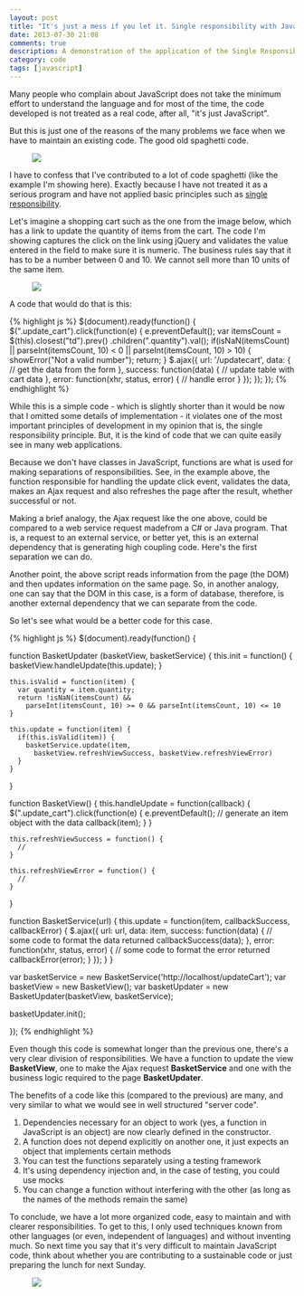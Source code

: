 ```yaml
---
layout: post
title: "It's just a mess if you let it. Single responsibility with JavaScript"
date: 2013-07-30 21:08
comments: true
description: A demonstration of the application of the Single Responsibility Principle with JavaScript.
category: code
tags: [javascript]
---
```

Many people who complain about JavaScript does not take the minimum effort to understand the language and for most of the time, the code developed is not treated as a real code, after all, "it's just JavaScript".

But this is just one of the reasons of the many problems we face when we have to maintain an existing code. The good old spaghetti code.

<figure>
  <img src="{{ site.url }}/images/2013/07/spagett.jpg" >
</figure>

I have to confess that I've contributed to a lot of code spaghetti (like the example I'm showing here). Exactly because I have not treated it as a serious program and have not applied basic principles such as [single responsibility](http://www.oodesign.com/single-responsibility-principle.html).

Let's imagine a shopping cart such as the one from the image below, which has a link to update the quantity of items from the cart. The code I'm showing captures the click on the link using jQuery and validates the value entered in the field to make sure it is numeric. The business rules say that it has to be a number between 0 and 10. We cannot sell more than 10 units of the same item.

<figure>
  <img src="{{ site.url }}/images/2013/07/shopping_basket.png" >
</figure>

A code that would do that is this:

{% highlight js %}
$(document).ready(function() {
  $(".update_cart").click(function(e) {
    e.preventDefault();
    var itemsCount = $(this).closest("td").prev()
      .children(".quantity").val();
    if(isNaN(itemsCount) || parseInt(itemsCount, 10) < 0 ||
      parseInt(itemsCount, 10) > 10) {
        showError("Not a valid number");
        return;
    }
    $.ajax({
      url: '/updatecart',
      data: {
        // get the data from the form
      },
      success: function(data) {
        // update table with cart data
      },
      error: function(xhr, status, error) {
        // handle error
      }
    });
  });
});
{% endhighlight %}

While this is a simple code - which is slightly shorter than it would be now that I omitted some details of implementation - it violates one of the most important principles of development in my opinion that is, the single responsibility principle. But, it is the kind of code that we can quite easily see in many web applications.

Because we don't have classes in JavaScript, functions are what is used for making separations of responsibilities. See, in the example above, the function responsible for handling the update click event, validates the data, makes an Ajax request and also refreshes the page after the result, whether successful or not.

<script async src="//pagead2.googlesyndication.com/pagead/js/adsbygoogle.js"></script>
<!-- Responsive content -->
<ins class="adsbygoogle"
     style="display:block"
     data-ad-client="ca-pub-1865353648221711"
     data-ad-slot="8499334570"
     data-ad-format="auto"></ins>
<script>
(adsbygoogle = window.adsbygoogle || []).push({});
</script>

Making a brief analogy, the Ajax request like the one above, could be compared to a web service request made​from a C# or Java program. That is, a request to an external service, or better yet, this is an external dependency that is generating high coupling code. Here's the first separation we can do.

Another point, the above script reads information from the page (the DOM) and then updates information on the same page. So, in another analogy, one can say that the DOM in this case, is a form of database, therefore, is another external dependency that we can separate from the code.

So let's see what would be a better code for this case.

{% highlight js %}
$(document).ready(function() {

  function BasketUpdater (basketView, basketService) {
    this.init = function() {
      basketView.handleUpdate(this.update);
    }

    this.isValid = function(item) {
      var quantity = item.quantity;
      return !isNaN(itemsCount) &&
        parseInt(itemsCount, 10) >= 0 && parseInt(itemsCount, 10) <= 10
    }

    this.update = function(item) {
      if(this.isValid(item)) {
        basketService.update(item,
          basketView.refreshViewSuccess, basketView.refreshViewError)
      }
    }
  }

  function BasketView() {
    this.handleUpdate = function(callback) {
      $(".update_cart").click(function(e) {
        e.preventDefault();
        // generate an item object with the data
        callback(item);
      }
    }

    this.refreshViewSuccess = function() {
      //
    }

    this.refreshViewError = function() {
      //
    }
  }

  function BasketService(url) {
    this.update = function(item, callbackSuccess, callbackError) {
      $.ajax({
        url: url,
        data: item,
        success: function(data) {
          // some code to format the data returned
          callbackSuccess(data);
        },
        error: function(xhr, status, error) {
          // some code to format the error returned
          callbackError(error);
        }
      });
    }
  }

  var basketService = new BasketService('http://localhost/updateCart');
  var basketView = new BasketView();
  var basketUpdater = new BasketUpdater(basketView, basketService);

  basketUpdater.init();

});
{% endhighlight %}

Even though this code is somewhat longer than the previous one, there's a very clear division of responsibilities. We have a function to update the view **BasketView**, one to make the Ajax request **BasketService** and one with the business logic required to the page **BasketUpdater**.

The benefits of a code like this (compared to the previous) are many, and very similar to what we would see in well structured "server code".

1. Dependencies necessary for an object to work (yes, a function in JavaScript is an object) are now clearly defined in the constructor.
2. A function does not depend explicitly on another one, it just expects an object that implements certain methods
3. You can test the functions separately using a testing framework
4. It's using dependency injection and, in the case of testing, you could use mocks
5. You can change a function without interfering with the other (as long as the names of the methods remain the same)

To conclude, we have a lot more organized code, easy to maintain and with clearer responsibilities. To get to this, I only used techniques known from other languages (or even, independent of languages) and without inventing much. So next time you say that it's very difficult to maintain JavaScript code, think about whether you are contributing to a sustainable code or just preparing the lunch for next Sunday.

<figure>
  <img src="{{ site.url }}/images/2013/07/spaghetti.gif" >
</figure>